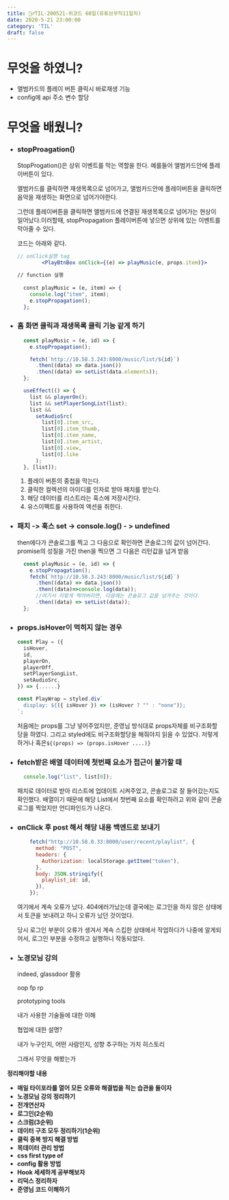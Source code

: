 ```yaml
---
title: 🏃‍♂️TIL-200521-위코드 60일(유튜브무직11일차)
date: 2020-5-21 23:00:00
category: 'TIL'
draft: false
---
```




# 무엇을 하였니?

- 앨범카드의 플레이 버튼 클릭시 바로재생 기능
- config에 api 주소 변수 할당



# 무엇을 배웠니?

- ### stopProagation()

  StopProgation()은 상위 이벤트를 막는 역할을 한다. 예를들어 앨범카드안에 플레이버튼이 있다.

  앨범카드를 클릭하면 재생목록으로 넘어가고, 앨범카드안에 플레이버튼을 클릭하면 음악을 재생하는 화면으로 넘어가야한다.

  그런데 플레이버튼을 클릭하면 앨범카드에 연결된 재생목록으로 넘어가는 현상이 일어났다.이러할때, stopPropagation 플레이버튼에 넣으면 상위에 있는 이벤트를 막아줄 수 있다.

  코드는 아래와 같다.

  ```jsx
  // onClick실행 tag
          <PlayBtnBox onClick={(e) => playMusic(e, props.item)}>
          
  // function 실행
    
    const playMusic = (e, item) => {
      console.log("item", item);
      e.stopPropagation();
    };
  ```

  

- ### 홈 화면 클릭과 재생목록 클릭 기능 같게 하기

  ```jsx
    const playMusic = (e, id) => {
      e.stopPropagation();
  
      fetch(`http://10.58.3.243:8000/music/list/${id}`)
        .then((data) => data.json())
        .then((data) => setList(data.elements));
    };
  
    useEffect(() => {
      list && playerOn();
      list && setPlayerSongList(list);
      list &&
        setAudioSrc(
          list[0].item_src,
          list[0].item_thumb,
          list[0].item_name,
          list[0].item_artist,
          list[0].view,
          list[0].like
        );
    }, [list]);
  ```

  1. 플레이 버튼의 중첩을 막는다.
  2. 클릭한 컬렉션의 아이디를 인자로 받아 패치를 받는다.
  3. 해당 데이터를 리스트라는 훅스에 저장시킨다.
  4. 유스이펙트를 사용하여 액션을 취한다.

- ### 패치 -> 훅스 set -> console.log() - > undefined

  then에다가 콘솔로그를 찍고 그 다음으로 확인하면 콘솔로그의 값이 넘어간다. promise의 성질을 가진 then을 찍으면 그 다음은 리턴값을 넘겨 받음

  ```jsx
    const playMusic = (e, id) => {
      e.stopPropagation();
      fetch(`http://10.58.3.243:8000/music/list/${id}`)
        .then((data) => data.json())
        .then((data)=>console.log(data));
        //여기서 이렇게 찍어버리면, 다음에는 콘솔로그 값을 넘겨주는 것이다.
        .then((data) => setList(data));
    };
  ```

- ### props.isHover이 먹히지 않는 경우

  ```jsx
  const Play = ({
    isHover,
    id,
    playerOn,
    playerOff,
    setPlayerSongList,
    setAudioSrc,
  }) => {......}
  
  const PlayWrap = styled.div`
    display: ${({ isHover }) => (isHover ? "" : "none")};
  `;
  ```

  처음에는 props를 그냥 넣어주었지만, 준영님 방식대로 props자체를 비구조화할당을 하였다. 그리고 styled에도 비구조화할당을 해줘야지 읽을 수 있었다. 저렇게 하거나 혹은`${(props) => (props.isHover ....)}`

- ### fetch받은 배열 데이터에 첫번째 요소가 접근이 불가할 때

  ```jsx
    console.log("list", list[0]);
  ```

  패치로 데이터로 받아 리스트에 업데이트 시켜주었고, 콘솔로그로 잘 들어갔는지도 확인했다. 배열이기 때문에 해당 List에서 첫번째 요소를 확인하려고 위와 같이 콘솔로그를 찍었지만 언디파인드가 나온다.

- ### onClick 후 post 해서 해당 내용 백엔드로 보내기

  ```jsx
      fetch("http://10.58.0.33:8000/user/recent/playlist", {
        method: "POST",
        headers: {
          Authorization: localStorage.getItem("token"),
        },
        body: JSON.stringify({
          playlist_id: id,
        }),
      });
  ```

  여기에서 계속 오류가 났다. 404에러가났는데 결국에는 로그인을 하지 않은 상태에서 토큰을 보내려고 하니 오류가 났던 것이었다.

  당시 로그인 부분이 오류가 생겨서 계속 스킵한 상태에서 작업하다가 나중에 알게되어서, 로그인 부분을 수정하고 실행하니 작동되었다.

- ### 노경모님 강의

  indeed, glassdoor 활용

  oop fp rp

  prototyping tools

  내가 사용한 기술들에 대한 이해

  협업에 대한 설명?

  내가 누구인지, 어떤 사람인지, 성향 추구하는 가치 히스토리

  그래서 무엇을 해봤는가

**정리해야할 내용**

- **매일 타이포라를 열어 모든 오류와 해결법을 적는 습관을 들이자**
- **노경모님 강의 정리하기**
- **전개연산자**
- **로그인(2순위)**
- **스크럼(3순위)**
- **데이터 구조 모두 정리하기(1순위)**
- **클릭 중복 방지 해결 방법**
- **목데이터 관리 방법**
- **css first type of**
- **config 활용 방법**
- **Hook 세세하게 공부해보자**
- **리덕스 정리하자**
- **준영님 코드 이해하기**
